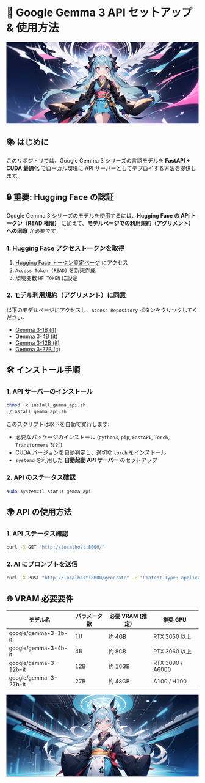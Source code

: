 # 🚀 Google Gemma 3 API セットアップ & 使用方法

![タイトル画像](readme/header.png)

## 📚 はじめに
このリポジトリでは、Google Gemma 3 シリーズの言語モデルを **FastAPI + CUDA 最適化** でローカル環境に API サーバーとしてデプロイする方法を提供します。

## 🔒 重要: Hugging Face の認証
Google Gemma 3 シリーズのモデルを使用するには、**Hugging Face の API トークン（READ 権限）** に加えて、**モデルページでの利用規約（アグリメント）への同意** が必要です。

### **1. Hugging Face アクセストークンを取得**
1. [Hugging Face トークン設定ページ](https://huggingface.co/settings/tokens) にアクセス
2. `Access Token (READ)` を新規作成
3. 環境変数 `HF_TOKEN` に設定

### **2. モデル利用規約（アグリメント）に同意**
以下のモデルページにアクセスし、`Access Repository` ボタンをクリックしてください。

- [Gemma 3-1B (it)](https://huggingface.co/google/gemma-3-1b-it)
- [Gemma 3-4B (it)](https://huggingface.co/google/gemma-3-4b-it)
- [Gemma 3-12B (it)](https://huggingface.co/google/gemma-3-12b-it)
- [Gemma 3-27B (it)](https://huggingface.co/google/gemma-3-27b-it)

## 🛠 インストール手順
### **1. API サーバーのインストール**
```bash
chmod +x install_gemma_api.sh
./install_gemma_api.sh
```
このスクリプトは以下を自動で実行します:
- 必要なパッケージのインストール (`python3`, `pip`, `FastAPI`, `Torch`, `Transformers` など)
- CUDA バージョンを自動判定し、適切な `torch` をインストール
- `systemd` を利用した **自動起動 API サーバー** のセットアップ

### **2. API のステータス確認**
```bash
sudo systemctl status gemma_api
```

## 🌍 API の使用方法
### **1. API ステータス確認**
```bash
curl -X GET "http://localhost:8000/"
```

### **2. AI にプロンプトを送信**
```bash
curl -X POST "http://localhost:8000/generate" -H "Content-Type: application/json" -d '{"prompt": "こんにちは、自己紹介してください。"}'
```

## 🌐 VRAM 必要要件
| モデル名                 | パラメータ数 | 必要 VRAM (推定) | 推奨 GPU |
|-------------------------|------------|----------------|----------|
| google/gemma-3-1b-it   | 1B         | 約 4GB        | RTX 3050 以上 |
| google/gemma-3-4b-it   | 4B         | 約 8GB        | RTX 3060 以上 |
| google/gemma-3-12b-it  | 12B        | 約 16GB       | RTX 3090 / A6000 |
| google/gemma-3-27b-it  | 27B        | 約 48GB       | A100 / H100 |

![タイトル画像](readme/footer.png)
